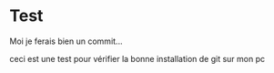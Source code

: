 # Test

Moi je ferais bien un commit...

ceci est une test pour vérifier la bonne installation de git sur mon pc